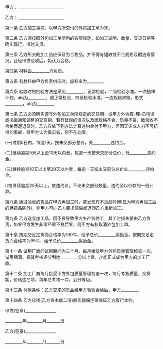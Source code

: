 
 


甲方：________________________


乙方：________________________


第一条 乙方加工事项，以甲方所交付的外包加工单为凭。


第二条 乙方须按照外包加工单所列的各项规定，如加工说明、数量、交货日期等确实履行，准时交货。


第三条 乙方所交的加工品应保证为合格品，并不得有短缺或不合规格及瑕疵等情况，且经甲方验收后，始认为合格。


第四条 材料由_________方负责。


第五条 若材料由甲方负责供应时，废料率为_________.


第六条 验收时的检验方法是采用_________，正常检验，二级检验水准。一次抽样计划，alq为_________，或正常检验，四级检验水准。一边规格界限，形式_________，alq为_________.


第七条 乙方必须确实遵守外包加工单所规定的交货期，或甲方外协管-理-员电话或书面通知调整的交货期，若有延误的情况以及因规格不合，质量不良，致验收不合格而遭退货时，乙方应依下列办法计算违约金付予甲方，但因天灾或人力不可抗拒的事故，经甲方认为属实者，则不在此限。


(一)过期5日内，每逾1天，按未交部分总价，处_________违约金。


(二)继续逾期5天以上至10天以内者，每逾一天按未交部分总价，处_________违约金。


(三)继续逾期10天以上至20天以内者，每逾一天按未交部分总价处_________违约金。


(四)继续逾期20天以上，依违约论，不论未交部分数量，违约金以价款的一倍计算。


第八条 通过验收的货品在甲方再加工时，若发现有不良品时(明显为甲方再加工后的磨损品除外)，则甲方可向乙方要求赔偿或退回乙方重新加工。


第九条 乙方送交加工品，因不良导致甲方生产线停工，其工时损失要由乙方负责，如果甲方发生非常严重不良后果，则甲方有权取消外包加工单。


第十条 按期交足定货而合格率为100%，给予总价_________奖励金。按期交足定货而合格率为95%，给予总价_________奖励金。


第十一条 试用厂商的试用期间为三个月，每月接受甲方外包质量管理检查一次，试用期满，视其考核评分到达_________分以上者，才能正式成为甲方的加工厂商。


第十二条 加工厂商每月接受甲方外包质量管理检查一次，每月考核质量，交货期，价格这三项，每年总考核一次，划分等级。


第十三条 付款条件：乙方交来的货品经甲方验收合格后，甲方_________.


第十四条 乙方应找(乙方资本额二倍)殷实铺保连带保证乙方履行本约。


甲方(签章)________________


_________年________月_______日


乙方(签章)________________


_________年________月_______日
 


 

 
 
 
 
 
  


  
 

  


  


  
 
 
 
 

